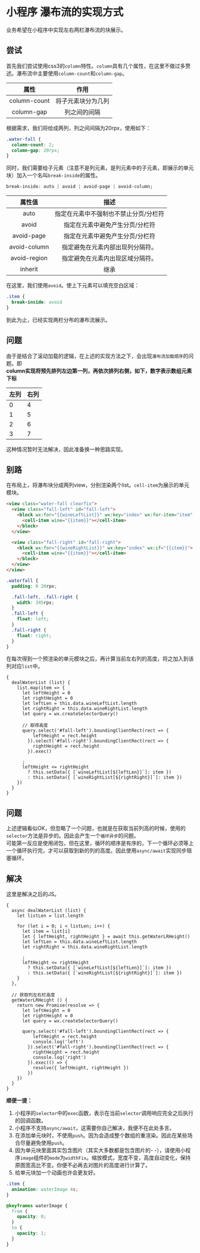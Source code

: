# 小程序 瀑布流的实现方式
业务希望在小程序中实现左右两栏瀑布流的块展示。

## 尝试
首先我们尝试使用css3的`column`特性。`column`具有几个属性，在这里不做过多赘述。瀑布流中主要使用`column-count`和`column-gap`。<br />

属性 | 作用
:-: | :-:
column-count | 将子元素块分为几列
column-gap | 列之间的间隔

根据需求，我们将给成两列，列之间间隔为20rpx，使用如下：
``` css
.water-fall {
  column-count: 2;
  column-gap: 20rpx;
}
```

同时，我们需要给子元素（注意不是列元素，是列元素中的子元素，即展示的单元块）加入一个名叫`break-inside`的属性。
``` css
break-inside: auto | avoid | avoid-page | avoid-column;
```

属性值 | 描述
:-: | :-:
auto | 指定在元素中不强制也不禁止分页/分栏符
avoid | 指定在元素中避免产生分页/分栏符
avoid-page | 指定在元素中避免产生分页/分栏符
avoid-column | 指定避免在元素内部出现列分隔符。
avoid-region | 指定避免在元素内出现区域分隔符。
inherit | 继承

在这里，我们使用`avoid`。使上下元素可以填充空白区域：
``` css 
.item {
  break-inside: avoid
}
```

到此为止，已经实现两栏分布的瀑布流展示。

## 问题
由于是结合了滚动加载的逻辑，在上述的实现方法之下，会出现`瀑布流加载顺序`的问题。即<br />
**column实现将预先排列左边第一列，再依次排列右侧，如下，数字表示数组元素下标**

| 左列 | 右列 |
| -- | -- |
| 0 | 4 |
| 1 | 5 |
| 2 | 6 |
| 3 | 7 |

这种情况暂时无法解决，因此准备换一种思路实现。

## 别路
在布局上，将瀑布块分成两列view，分别渲染两个list。`cell-item`为展示的单元模块。

``` html
<view class="water-fall clearfix">
  <view class="fall-left" id="fall-left">
    <block wx:for="{{wineLeftList}}" wx:key="index" wx:for-item="item" wx:if="{{item}}">
      <cell-item wine="{{item}}"></cell-item>
    </block>
  </view>

  <view class="fall-right" id="fall-right">
    <block wx:for="{{wineRightList}}" wx:key="index" wx:if="{{item}}">
      <cell-item wine="{{item}}"></cell-item>
    </block>
  </view>
</view>
```

``` scss
.waterfall {
  padding: 0 20rpx;

  .fall-left, .fall-right {
    width: 345rpx;
  }
  .fall-left {
    float: left;
  }
  .fall-right {
    float: right;
  }
}
```
在每次得到一个预渲染的单元模块之后，再计算当前左右列的高度，将之加入到该列对应`list`中。

``` JS
{
  dealWaterList (list) {
    list.map(item => {
      let leftHeight = 0
      let rightHeight = 0
      let leftLen = this.data.wineLeftList.length
      let rightRight = this.data.wineRightList.length
      let query = wx.createSelectorQuery()

      // 取得高度
      query.select('#fall-left').boundingClientRect(rect => {
          leftHeight = rect.height
        }).select('#fall-right').boundingClientRect(rect => {
          rightHeight = rect.height
        }).exec()
      
      ;
      leftHeight <= rightHeight
        ? this.setData({ [`wineLeftList[${leftLen}]`]: item })
        : this.setData({ [`wineRightList[${rightRight}]`]: item })
    })
  }
}
```

## 问题
上述逻辑看似OK，但忽略了一个问题，也就是在获取当前列高的时候，使用的`selector`方法是异步的。因此会产生一个`循环异步`的问题。<br />
可能第一反应是使用闭包，但在这里，循环的顺序是有序的，下一个循环必须等上一个循环执行完，才可以获取到新的列的高度。因此使用`async/await`实现同步阻塞循环。

## 解决
这里是解决之后的JS。

``` JS
{
  async dealWaterList (list) {
    let listLen = list.length

    for (let i = 0; i < listLen; i++) {
      let item = list[i]
      let { leftHeight, rightHeight } = await this.getWaterLRHeight()
      let leftLen = this.data.wineLeftList.length
      let rightRight = this.data.wineRightList.length

      ;
      leftHeight <= rightHeight
        ? this.setData({ [`wineLeftList[${leftLen}]`]: item })
        : this.setData({ [`wineRightList[${rightRight}]`]: item })
    }
  },

  // 获取列左右栏高度
  getWaterLRHeight () {
    return new Promise(resolve => {
      let leftHeight = 0
      let rightHeight = 0
      let query = wx.createSelectorQuery()

      query.select('#fall-left').boundingClientRect(rect => {
          leftHeight = rect.height
          console.log('left')
        }).select('#fall-right').boundingClientRect(rect => {
          rightHeight = rect.height
          console.log('right')
        }).exec(() => {
          resolve({ leftHeight, rightHeight })
        })
    })
  }
}
```

**顺便一提：**
1. 小程序的`selector`中的`exec`函数，表示在当前`selector`调用响应完全之后执行的回调函数。
2. 小程序不支持`async/await`，这需要你自己解决，我便不在此处多言。
3. 在添加单元块时，不使用`push`。因为会造成整个数组的重渲染。因此在某些场合尽量避免使用`push`。
4. 因为单元块里面其实包含图片（其实大多数都是包含图片的- -），请使用小程序`image`组件的`mode`为`widthFix`。缩放模式，宽度不变，高度自动变化，保持原图宽高比不变。你便不必再去对图片的高度进行计算了。
5. 给单元块加一个动画也许会更友好。
``` css
.item {
  animation: waterImage 4s;
}

@keyframes waterImage {
  from {
    opacity: 0;
  }
  to {
    opacity: 1;
  }
}
```
